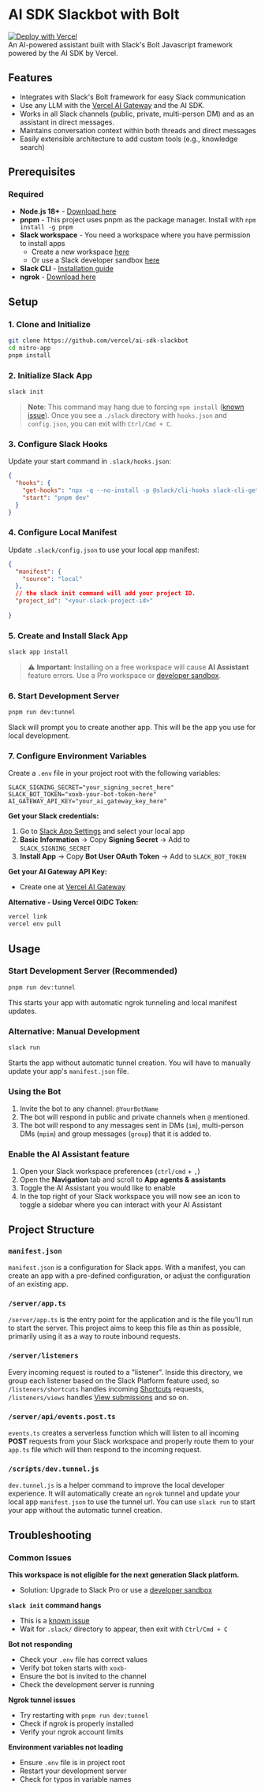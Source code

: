 # AI SDK Slackbot with Bolt 

[![Deploy with Vercel](https://vercel.com/button)](https://vercel.com/new/clone?repository-url=https%3A%2F%2Fgithub.com%2Fvercel-partner-solutions%2Fai-sdk-slackbot-nitro&env=SLACK_BOT_TOKEN,SLACK_SIGNING_SECRET&project-name=ai-sdk-slackbot&repository-name=ai-sdk-slackbot&demo-title=AI%20SDK%20Slackbot&demo-description=A%20Slackbot%20built%20with%20the%20AI%20SDK%20and%20Nitro%20Framework.)
<br>
An AI-powered assistant built with Slack's Bolt Javascript framework powered by the AI SDK by Vercel.

## Features
- Integrates with Slack's Bolt framework for easy Slack communication
- Use any LLM with the [Vercel AI Gateway](https://vercel.com/docs/ai-gateway) and the AI SDK.
- Works in all Slack channels (public, private, multi-person DM) and as an assistant in direct messages.
- Maintains conversation context within both threads and direct messages
- Easily extensible architecture to add custom tools (e.g., knowledge search)

## Prerequisites

### Required
- **Node.js 18+** - [Download here](https://nodejs.org/)
- **pnpm** - This project uses pnpm as the package manager. Install with `npm install -g pnpm`
- **Slack workspace** - You need a workspace where you have permission to install apps
  - Create a new workspace [here](https://slack.com/create)
  - Or use a Slack developer sandbox [here](https://api.slack.com/developer-program)
- **Slack CLI** - [Installation guide](https://tools.slack.dev/slack-cli/guides/installing-the-slack-cli-for-mac-and-linux)
- **ngrok** - [Download here](https://ngrok.com/downloads)

## Setup

### 1. Clone and Initialize
```bash
git clone https://github.com/vercel/ai-sdk-slackbot
cd nitro-app
pnpm install
```

### 2. Initialize Slack App
```bash
slack init
```
> **Note**: This command may hang due to forcing `npm install` ([known issue](https://github.com/slackapi/slack-cli/issues/170)). Once you see a `./slack` directory with `hooks.json` and `config.json`, you can exit with `Ctrl/Cmd + C`.

### 3. Configure Slack Hooks
Update your start command in `.slack/hooks.json`:
```json
{
  "hooks": {
    "get-hooks": "npx -q --no-install -p @slack/cli-hooks slack-cli-get-hooks",
    "start": "pnpm dev"
  }
}
```
### 4. Configure Local Manifest
Update `.slack/config.json` to use your local app manifest:
```json
{
  "manifest": {
    "source": "local"
  },
  // the slack init command will add your project ID.
  "project_id": "<your-slack-project-id>"
  
}

```

### 5. Create and Install Slack App
```bash
slack app install
```
> ⚠️ **Important**: Installing on a free workspace will cause **AI Assistant** feature errors. Use a Pro workspace or [developer sandbox](https://api.slack.com/developer-program).

### 6. Start Development Server
```bash
pnpm run dev:tunnel
```
Slack will prompt you to create another app. This will be the app you use for local development.

### 7. Configure Environment Variables
Create a `.env` file in your project root with the following variables:

```env
SLACK_SIGNING_SECRET="your_signing_secret_here"
SLACK_BOT_TOKEN="xoxb-your-bot-token-here"
AI_GATEWAY_API_KEY="your_ai_gateway_key_here"
```

**Get your Slack credentials:**
1. Go to [Slack App Settings](https://api.slack.com/apps) and select your local app
2. **Basic Information** → Copy **Signing Secret** → Add to `SLACK_SIGNING_SECRET`
3. **Install App** → Copy **Bot User OAuth Token** → Add to `SLACK_BOT_TOKEN`

**Get your AI Gateway API Key:**
- Create one at [Vercel AI Gateway](https://vercel.com/ai/api-keys)

**Alternative - Using Vercel OIDC Token:**
```bash
vercel link
vercel env pull
```

## Usage

### Start Development Server (Recommended)
```bash
pnpm run dev:tunnel
```
This starts your app with automatic ngrok tunneling and local manifest updates.

### Alternative: Manual Development
```bash
slack run
```
Starts the app without automatic tunnel creation. You will have to manually update your app's `manifest.json` file.

### Using the Bot
1. Invite the bot to any channel: `@YourBotName`
2. The bot will respond in public and private channels when `@` mentioned.
3. The bot will respond to any messages sent in DMs (`im`), multi-person DMs (`mpim`) and group messages (`group`) that it is added to.

### Enable the AI Assistant feature
1. Open your Slack workspace preferences (`ctrl/cmd` + `,`)
2. Open the **Navigation** tab and scroll to **App agents & assistants**
3. Toggle the AI Assistant you would like to enable
4. In the top right of your Slack workspace you will now see an icon to toggle a sidebar where you can interact with your AI Assistant

## Project Structure

### `manifest.json`

`manifest.json` is a configuration for Slack apps. With a manifest, you can create an app with a pre-defined configuration, or adjust the configuration of an existing app.

### `/server/app.ts`

`/server/app.ts` is the entry point for the application and is the file you'll run to start the server. This project aims to keep this file as thin as possible, primarily using it as a way to route inbound requests.

### `/server/listeners`

Every incoming request is routed to a "listener". Inside this directory, we group each listener based on the Slack Platform feature used, so `/listeners/shortcuts` handles incoming [Shortcuts](https://api.slack.com/interactivity/shortcuts) requests, `/listeners/views` handles [View submissions](https://api.slack.com/reference/interaction-payloads/views#view_submission) and so on.

### `/server/api/events.post.ts`

`events.ts` creates a serverless function which will listen to all incoming **POST** requests from your Slack workspace and properly route them to your `app.ts` file which will then respond to the incoming request.

### `/scripts/dev.tunnel.js`

`dev.tunnel.js` is a helper command to improve the local developer experience. It will automatically create an `ngrok` tunnel and update your local app `manifest.json` to use the tunnel url. You can use `slack run` to start your app without the automatic tunnel creation.

## Troubleshooting

### Common Issues

**This workspace is not eligible for the next generation Slack platform.**
- Solution: Upgrade to Slack Pro or use a [developer sandbox](https://api.slack.com/developer-program)

**`slack init` command hangs**
- This is a [known issue](https://github.com/slackapi/slack-cli/issues/170)
- Wait for `.slack/` directory to appear, then exit with `Ctrl/Cmd + C`

**Bot not responding**
- Check your `.env` file has correct values
- Verify bot token starts with `xoxb-`
- Ensure the bot is invited to the channel
- Check the development server is running

**Ngrok tunnel issues**
- Try restarting with `pnpm run dev:tunnel`
- Check if ngrok is properly installed
- Verify your ngrok account limits

**Environment variables not loading**
- Ensure `.env` file is in project root
- Restart your development server
- Check for typos in variable names